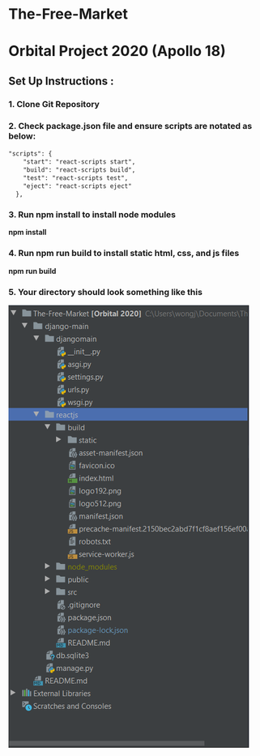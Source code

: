 # The-Free-Market
# Orbital Project 2020 (Apollo 18)

## Set Up Instructions :

### 1. Clone Git Repository

### 2. Check package.json file and ensure scripts are notated as below:
```
"scripts": {
    "start": "react-scripts start",
    "build": "react-scripts build",
    "test": "react-scripts test",
    "eject": "react-scripts eject"
  },
```

### 3. Run **npm install** to install node modules
**npm install**

### 4. Run **npm run build** to install static html, css, and js files
**npm run build**

### 5. Your directory should look something like this
![](images/directory.png)
